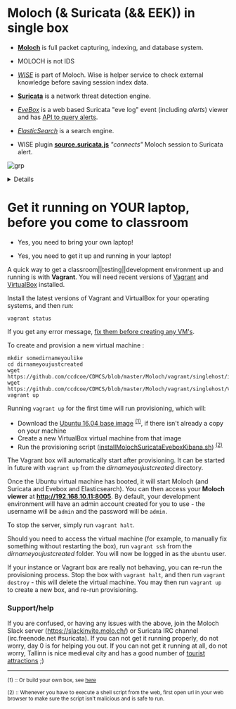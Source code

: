 # Moloch (& Suricata (&& EEK)) in single box

* **[Moloch](http://molo.ch/)** is full packet capturing, indexing, and database system.
* MOLOCH is not IDS
* *[WISE](https://github.com/aol/moloch/wiki/WISE#WISE__With_Intelligence_See_Everything)* is part of Moloch. Wise is helper service to check external knowledge before saving session index data.
* **[Suricata](https://suricata-ids.org/)** is a network threat detection engine.
*  *[EveBox](https://evebox.org/)* is a web based Suricata "eve log" event (including *alerts*) viewer and has [API to query alerts](http://evebox.readthedocs.io/en/latest/api.html#get-api-1-alerts).
* *[ElasticSearch](https://www.elastic.co/products/elasticsearch)* is a search engine.



* WISE plugin **[source.suricata.js](source.suricata.js)** *"connects"* Moloch session to Suricata alert.

![grp](https://www.gravizo.com/source/s2m?https%3A%2F%2Fraw.githubusercontent.com%2Fccdcoe%2FCDMCS%2Fmaster%2FMoloch%2Fvagrant%2Fsinglehost%2FREADME.md)
<details>
s2m
digraph suricata2moloch {
eth0  -> "moloch-capture" -> wise 
"elastic.suricata"  -> "evebox.api" -> wise -> "moloch-capture"
"moloch-capture" -> "elastic.sessions" ->  "moloch-viewer"
eth0 -> suricata -> "eve.json" -> "evebox.import" -> "elastic.suricata" ->"evebox.ui"
{rank=same; "moloch-capture" suricata}
{rank=same; wise "eve.json"}
{rank=same; "evebox.api" "evebox.import"}
{rank=same;  "elastic.suricata"  "elastic.sessions"}
{rank=same;  "moloch-viewer" "evebox.ui" }
}
s2m
</details> 


# Get it running on YOUR laptop, before you come to classroom

* Yes, you need to bring your own laptop!

* Yes, you need to get it up and running in your laptop!

A quick way to get a classroom||testing||development environment up and running is with **Vagrant**. You will need recent versions of [Vagrant](https://www.vagrantup.com/) and [VirtualBox](https://www.virtualbox.org/) installed.

Install the latest versions of Vagrant and VirtualBox for your operating systems, and then run:

    vagrant status

If you get any error message, [fix them before creating any VM's](https://www.vagrantup.com/docs/virtualbox/common-issues.html).


To create and provision a new virtual machine :

    mkdir somedirnameyoulike
    cd dirnameyoujustcreated
    wget https://github.com/ccdcoe/CDMCS/blob/master/Moloch/vagrant/singlehost/installMolochSuricataEveboxKibana.sh
    wget https://github.com/ccdcoe/CDMCS/blob/master/Moloch/vagrant/singlehost/Vagrantfile
    vagrant up


Running `vagrant up` for the first time will run provisioning, which will:
- Download the [Ubuntu 16.04 base image](https://atlas.hashicorp.com/ubuntu/boxes/xenial64) <sup>[(1)](#mybox)</sup>, if there isn't already a copy on your machine
- Create a new VirtualBox virtual machine from that image
- Run the provisioning script ([installMolochSuricataEveboxKibana.sh](installMolochSuricataEveboxKibana.sh)) <sup>[(2)](#readitbeforeyouexecuteit)</sup>

The Vagrant box will automatically start after provisioning. It can be started in future with `vagrant up` from the *dirnameyoujustcreated* directory.

Once the Ubuntu virtual machine has booted, it will start Moloch (and Suricata and Evebox and Elasticsearch). You can then access your **Moloch viewer** at **http://192.168.10.11:8005**. By default, your development environment will have an admin account created for you to use - the username will be `admin` and the password will be `admin`.

To stop the server, simply run `vagrant halt`.

Should you need to access the virtual machine (for example, to manually fix something without restarting the box), run `vagrant ssh` from the *dirnameyoujustcreated* folder. You will now be logged in as the `ubuntu` user.

If your instance or Vagrant box are really not behaving, you can re-run the provisioning process. Stop the box with `vagrant halt`, and then run `vagrant destroy` - this will delete the virtual machine. You may then run `vagrant up` to create a new box, and re-run provisioning.

### Support/help

If you are confused, or having any issues with the above, join the Moloch Slack server (https://slackinvite.molo.ch/) or Suricata IRC channel (irc.freenode.net #suricata).
If you can not get it running properly, do not worry, day 0 is for helping you out.
If you can not get it running at all, do not worry, Tallinn is nice medieval city and has a good number of [tourist attractions](https://www.visittallinn.ee/eng/visitor/see-do/sightseeing) ;)

----

<sup><a name="mybox">(1)</a> :: Or build your own box, see [here](https://www.vagrantup.com/docs/boxes/base.html) </sup>

<sup><a name="readitbeforeyouexecuteit">(2)</a> :: Whenever you have to execute a shell script from the web, first open url in your web browser to make sure the script isn't malicious and is safe to run.</sup>
